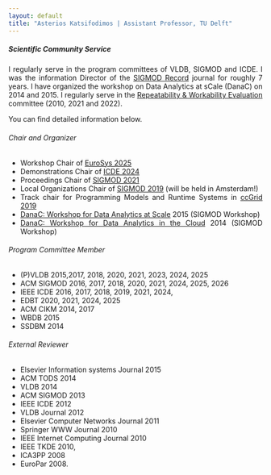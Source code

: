 ```yaml
---
layout: default
title: "Asterios Katsifodimos | Assistant Professor, TU Delft"
---
```


<div id="service" class="row">
<div  style="text-align: justify;" class="col-sm-12">
<h5>Scientific Community Service</h5>

<section markdown="1">

I regularly serve in the program committees of VLDB, SIGMOD and ICDE. I was the information Director of the <a href="http://www.sigmod.org/publications/sigmod-record/">SIGMOD Record</a> journal for roughly 7 years. I have organized the workshop on Data Analytics at sCale (DanaC) on 2014 and 2015. I regularly serve  in the <a href="https://reproducibility.sigmod.org">Repeatability &amp; Workability Evaluation</a> committee (2010, 2021 and 2022). 

You can find detailed information below.

###### Chair and Organizer
- Workshop Chair of <a href="https://2025.eurosys.org/">EuroSys 2025</a>
- Demonstrations Chair of <a href="https://icde2024.github.io/">ICDE 2024</a>
- Proceedings Chair of <a href="http://sigmod2021.org">SIGMOD 2021</a>
- Local Organizations Chair of <a href="http://sigmod2019.org">SIGMOD 2019</a> (will be held in Amsterdam!)
- Track chair for Programming Models and Runtime Systems in <a href="http://www.ccgrid2019.org/">ccGrid 2019</a>
- <a href="http://danac.org">DanaC: Workshop for Data Analytics at Scale</a> 2015 (SIGMOD Workshop)
- <a href="http://www.sigmod2014.org/danac/">DanaC: Workshop for Data Analytics in the Cloud</a> 2014 (SIGMOD Workshop)

###### Program Committee Member
- (P)VLDB 2015,2017, 2018, 2020, 2021, 2023, 2024, 2025
- ACM SIGMOD 2016, 2017, 2018, 2020, 2021, 2024, 2025, 2026
- IEEE ICDE 2016, 2017, 2018, 2019, 2021, 2024, 
- EDBT 2020, 2021, 2024, 2025
- ACM CIKM 2014, 2017
- WBDB 2015
- SSDBM 2014

###### External Reviewer

- Elsevier Information systems Journal 2015
- ACM TODS 2014
- VLDB 2014 
- ACM SIGMOD 2013 
- IEEE ICDE 2012 
- VLDB Journal 2012
- Elsevier Computer Networks Journal 2011 
- Springer WWW Journal 2010
- IEEE Internet Computing Journal 2010
- IEEE TKDE 2010, 
- ICA3PP 2008
- EuroPar 2008.
</section>

</div>
</div>